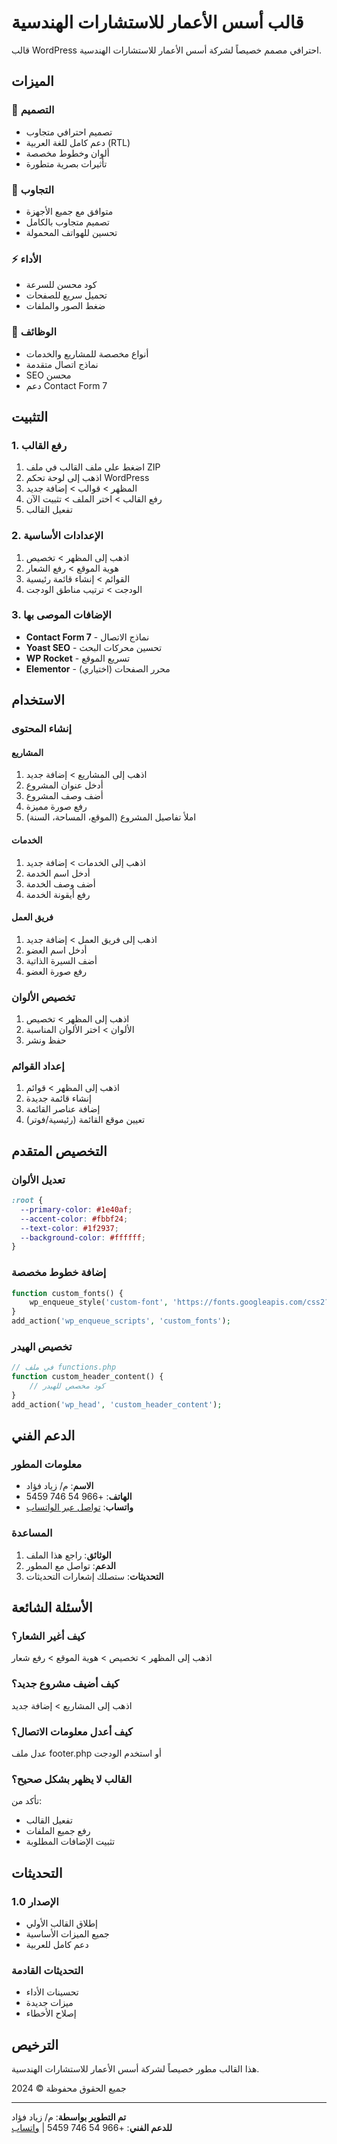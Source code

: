 # قالب أسس الأعمار للاستشارات الهندسية

قالب WordPress احترافي مصمم خصيصاً لشركة أسس الأعمار للاستشارات الهندسية.

## الميزات

### 🎨 التصميم
- تصميم احترافي متجاوب
- دعم كامل للغة العربية (RTL)
- ألوان وخطوط مخصصة
- تأثيرات بصرية متطورة

### 📱 التجاوب
- متوافق مع جميع الأجهزة
- تصميم متجاوب بالكامل
- تحسين للهواتف المحمولة

### ⚡ الأداء
- كود محسن للسرعة
- تحميل سريع للصفحات
- ضغط الصور والملفات

### 🔧 الوظائف
- أنواع مخصصة للمشاريع والخدمات
- نماذج اتصال متقدمة
- SEO محسن
- دعم Contact Form 7

## التثبيت

### 1. رفع القالب
1. اضغط على ملف القالب في ملف ZIP
2. اذهب إلى لوحة تحكم WordPress
3. المظهر > قوالب > إضافة جديد
4. رفع القالب > اختر الملف > تثبيت الآن
5. تفعيل القالب

### 2. الإعدادات الأساسية
1. اذهب إلى المظهر > تخصيص
2. هوية الموقع > رفع الشعار
3. القوائم > إنشاء قائمة رئيسية
4. الودجت > ترتيب مناطق الودجت

### 3. الإضافات الموصى بها
- **Contact Form 7** - نماذج الاتصال
- **Yoast SEO** - تحسين محركات البحث
- **WP Rocket** - تسريع الموقع
- **Elementor** - محرر الصفحات (اختياري)

## الاستخدام

### إنشاء المحتوى

#### المشاريع
1. اذهب إلى المشاريع > إضافة جديد
2. أدخل عنوان المشروع
3. أضف وصف المشروع
4. رفع صورة مميزة
5. املأ تفاصيل المشروع (الموقع، المساحة، السنة)

#### الخدمات
1. اذهب إلى الخدمات > إضافة جديد
2. أدخل اسم الخدمة
3. أضف وصف الخدمة
4. رفع أيقونة الخدمة

#### فريق العمل
1. اذهب إلى فريق العمل > إضافة جديد
2. أدخل اسم العضو
3. أضف السيرة الذاتية
4. رفع صورة العضو

### تخصيص الألوان
1. اذهب إلى المظهر > تخصيص
2. الألوان > اختر الألوان المناسبة
3. حفظ ونشر

### إعداد القوائم
1. اذهب إلى المظهر > قوائم
2. إنشاء قائمة جديدة
3. إضافة عناصر القائمة
4. تعيين موقع القائمة (رئيسية/فوتر)

## التخصيص المتقدم

### تعديل الألوان
```css
:root {
  --primary-color: #1e40af;
  --accent-color: #fbbf24;
  --text-color: #1f2937;
  --background-color: #ffffff;
}
```

### إضافة خطوط مخصصة
```php
function custom_fonts() {
    wp_enqueue_style('custom-font', 'https://fonts.googleapis.com/css2?family=YourFont');
}
add_action('wp_enqueue_scripts', 'custom_fonts');
```

### تخصيص الهيدر
```php
// في ملف functions.php
function custom_header_content() {
    // كود مخصص للهيدر
}
add_action('wp_head', 'custom_header_content');
```

## الدعم الفني

### معلومات المطور
- **الاسم**: م/ زياد فؤاد
- **الهاتف**: +966 54 746 5459
- **واتساب**: [تواصل عبر الواتساب](https://wa.me/966547465459)

### المساعدة
1. **الوثائق**: راجع هذا الملف
2. **الدعم**: تواصل مع المطور
3. **التحديثات**: ستصلك إشعارات التحديثات

## الأسئلة الشائعة

### كيف أغير الشعار؟
اذهب إلى المظهر > تخصيص > هوية الموقع > رفع شعار

### كيف أضيف مشروع جديد؟
اذهب إلى المشاريع > إضافة جديد

### كيف أعدل معلومات الاتصال؟
عدل ملف footer.php أو استخدم الودجت

### القالب لا يظهر بشكل صحيح؟
تأكد من:
- تفعيل القالب
- رفع جميع الملفات
- تثبيت الإضافات المطلوبة

## التحديثات

### الإصدار 1.0
- إطلاق القالب الأولي
- جميع الميزات الأساسية
- دعم كامل للعربية

### التحديثات القادمة
- تحسينات الأداء
- ميزات جديدة
- إصلاح الأخطاء

## الترخيص

هذا القالب مطور خصيصاً لشركة أسس الأعمار للاستشارات الهندسية.

جميع الحقوق محفوظة © 2024

---

**تم التطوير بواسطة**: م/ زياد فؤاد  
**للدعم الفني**: +966 54 746 5459 | [واتساب](https://wa.me/966547465459)